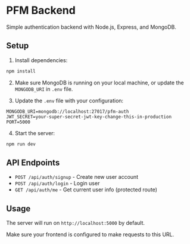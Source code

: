 # PFM Backend

Simple authentication backend with Node.js, Express, and MongoDB.

## Setup

1. Install dependencies:
```bash
npm install
```

2. Make sure MongoDB is running on your local machine, or update the `MONGODB_URI` in `.env` file.

3. Update the `.env` file with your configuration:
```
MONGODB_URI=mongodb://localhost:27017/pfm-auth
JWT_SECRET=your-super-secret-jwt-key-change-this-in-production
PORT=5000
```

4. Start the server:
```bash
npm run dev
```

## API Endpoints

- `POST /api/auth/signup` - Create new user account
- `POST /api/auth/login` - Login user
- `GET /api/auth/me` - Get current user info (protected route)

## Usage

The server will run on `http://localhost:5000` by default.

Make sure your frontend is configured to make requests to this URL.
